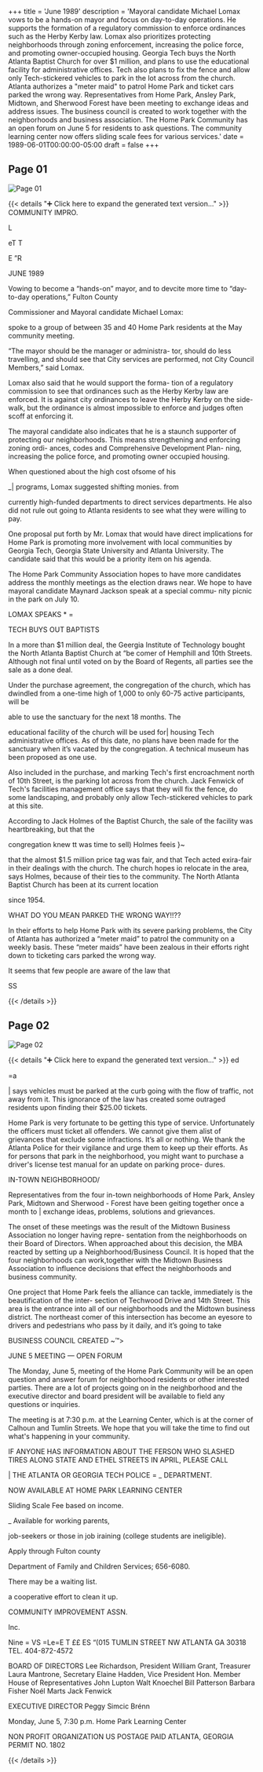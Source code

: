 +++
title = 'June 1989'
description = 'Mayoral candidate Michael Lomax vows to be a hands-on mayor and focus on day-to-day operations. He supports the formation of a regulatory commission to enforce ordinances such as the Herby Kerby law. Lomax also prioritizes protecting neighborhoods through zoning enforcement, increasing the police force, and promoting owner-occupied housing. Georgia Tech buys the North Atlanta Baptist Church for over $1 million, and plans to use the educational facility for administrative offices. Tech also plans to fix the fence and allow only Tech-stickered vehicles to park in the lot across from the church. Atlanta authorizes a "meter maid" to patrol Home Park and ticket cars parked the wrong way. Representatives from Home Park, Ansley Park, Midtown, and Sherwood Forest have been meeting to exchange ideas and address issues. The business council is created to work together with the neighborhoods and business association. The Home Park Community has an open forum on June 5 for residents to ask questions. The community learning center now offers sliding scale fees for various services.'
date = 1989-06-01T00:00:00-05:00
draft = false
+++



## Page 01

![Page 01](/hpcia-newsletter-archive/1989-06_01.jpg)

{{< details "➕ Click here to expand the generated text version..." >}}
COMMUNITY IMPRO.

L

eT T

E ”R

JUNE 1989

Vowing to become a “hands-on” mayor, and to devcite
more time to “day-to-day operations,” Fulton County

Commissioner and Mayoral candidate Michael Lomax:

spoke to a group of between 35 and 40 Home Park
residents at the May community meeting.

“The mayor should be the manager or administra-
tor, should do less travelling, and should see that City
services are performed, not City Council Members,”
said Lomax.

Lomax also said that he would support the forma-
tion of a regulatory commission to see that ordinances
such as the Herby Kerby law are enforced. It is against
city ordinances to leave the Herby Kerby on the side-
walk, but the ordinance is almost impossible to enforce
and judges often scoff at enforcing it.

The mayoral candidate also indicates that he is a
staunch supporter of protecting our neighborhoods.
This means strengthening and enforcing zoning ordi-
ances, codes and Comprehensive Development Plan-
ning, increasing the police force, and promoting owner
occupied housing.

When questioned about the high cost ofsome of his

_| programs, Lomax suggested shifting monies. from

currently high-funded departments to direct services
departments. He also did not rule out going to Atlanta
residents to see what they were willing to pay.

One proposal put forth by Mr. Lomax that would
have direct implications for Home Park is promoting
more involvement with local communities by Georgia
Tech, Georgia State University and Atlanta University.
The candidate said that this would be a priority item on
his agenda.

The Home Park Community Association hopes to
have more candidates address the monthly meetings
as the election draws near. We hope to have mayoral
candidate Maynard Jackson speak at a special commu-
nity picnic in the park on July 10.

LOMAX SPEAKS * =

TECH BUYS OUT BAPTISTS

In a more than $1 million deal, the Geergia Institute of
Technology bought the North Atlanta Baptist Church at
“be comer of Hemphill and 10th Streets. Although not
final until voted on by the Board of Regents, all parties
see the sale as a done deal.

Under the purchase agreement, the congregation
of the church, which has dwindled from a one-time
high of 1,000 to only 60-75 active participants, will be

able to use the sanctuary for the next 18 months. The

educational facility of the church will be used for|
housing Tech administrative offices. As of this date, no
plans have been made for the sanctuary when it’s
vacated by the congregation. A technical museum has
been proposed as one use.

Also included in the purchase, and marking Tech's
first encroachment north of 10th Street, is the parking
lot across from the church. Jack Fenwick of Tech's
facilities management office says that they will fix the
fence, do some landscaping, and probably only allow
Tech-stickered vehicles to park at this site.

According to Jack Holmes of the Baptist Church, the
sale of the facility was heartbreaking, but that the

congregation knew tt was time to sell) Holmes feeis }~

that the almost $1.5 million price tag was fair, and that
Tech acted exira-fair in their dealings with the church.
The church hopes io relocate in the area, says Holmes,
because of their ties to the community. The North
Atlanta Baptist Church has been at its current location

since 1954.

WHAT DO YOU MEAN PARKED THE
WRONG WAY!!??

In their efforts to help Home Park with its severe
parking problems, the City of Atlanta has authorized a
“meter maid” to patrol the community on a weekly
basis. These “meter maids” have been zealous in their
efforts right down to ticketing cars parked the wrong
way.

It seems that few people are aware of the law that

SS

{{< /details >}}




## Page 02

![Page 02](/hpcia-newsletter-archive/1989-06_02.jpg)

{{< details "➕ Click here to expand the generated text version..." >}}
ed

=a

| says vehicles must be parked at the curb going with the
flow of traffic, not away from it. This ignorance of the
law has created some outraged residents upon finding
their $25.00 tickets.

Home Park is very fortunate to be getting this type
of service. Unfortunately the officers must ticket all
offenders. We cannot give them alist of grievances that
exclude some infractions. It’s all or nothing. We thank
the Atlanta Police for their vigilance and urge them to
keep up their efforts. As for persons that park in the
neighborhood, you might want to purchase a driver's
license test manual for an update on parking proce-
dures.

IN-TOWN NEIGHBORHOOD/

Representatives from the four in-town neighborhoods
of Home Park, Ansley Park, Midtown and Sherwood -
Forest have been geiting together once a month to |
exchange ideas, problems, solutions and grievances.

The onset of these meetings was the result of the
Midtown Business Association no longer having repre-
sentation from the neighborhoods on their Board of
Directors. When approached about this decision, the
MBA reacted by setting up a Neighborhood/Business
Council. It is hoped that the four neighborhoods can
work,together with the Midtown Business Association
to influence decisions that effect the neighborhoods
and business community.

One project that Home Park feels the alliance can
tackle, immediately is the beautification of the inter-
section of Techwood Drive and 14th Street. This area
is the entrance into all of our neighborhoods and the
Midtown business district. The northeast comer of this
intersection has become an eyesore to drivers and
pedestrians who pass by it daily, and it’s going to take

BUSINESS COUNCIL CREATED ~™>

JUNE 5 MEETING — OPEN FORUM

The Monday, June 5, meeting of the Home Park
Community will be an open question and answer
forum for neighborhood residents or other interested
parties. There are a lot of projects going on in the
neighborhood and the executive director and board
president will be available to field any questions or
inquiries.

The meeting is at 7:30 p.m. at the Learning Center,
which is at the corner of Calhoun and Tumlin Streets.
We hope that you will take the time to find out what's
happening in your community.

IF ANYONE HAS INFORMATION ABOUT THE
FERSON WHO SLASHED TIRES ALONG STATE
AND ETHEL STREETS IN APRIL, PLEASE CALL

| THE ATLANTA OR GEORGIA TECH POLICE =
_ DEPARTMENT.

NOW AVAILABLE AT
HOME PARK LEARNING CENTER

Sliding Scale Fee based on income.

_ Available for working parents,

job-seekers or those in job iraining
(college students are ineligible).

Apply through Fulton county

Department of Family and
Children Services; 656-6080.

There may be a waiting list.

a cooperative effort to clean it up.

COMMUNITY IMPROVEMENT ASSN.

Inc.

Nine = VS =Le=E T ££ ES
“(015 TUMLIN STREET NW ATLANTA GA 30318 TEL. 404-872-4572

BOARD OF DIRECTORS
Lee Richardson, President
William Grant, Treasurer
Laura Mantrone, Secretary
Elaine Hadden, Vice President
Hon. Member House of
Representatives John Lupton
Walt Knoechel
Bill Patterson
Barbara Fisher
Noél Marts
Jack Fenwick

EXECUTIVE DIRECTOR
Peggy Simcic Brénn

Monday, June 5, 7:30 p.m.
Home Park Learning Center

NON PROFIT
ORGANIZATION
US POSTAGE PAID
ATLANTA, GEORGIA
PERMIT NO. 1802


{{< /details >}}


